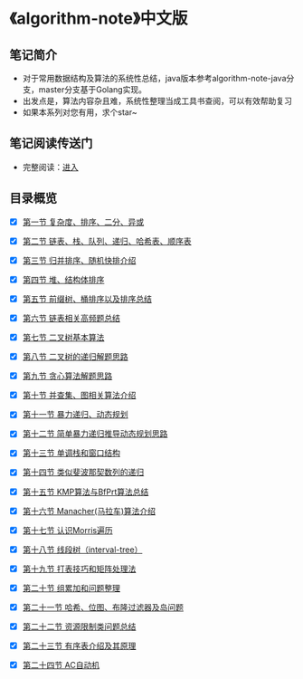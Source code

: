 # 《algorithm-note》中文版

## 笔记简介

* 对于常用数据结构及算法的系统性总结，java版本参考algorithm-note-java分支，master分支基于Golang实现。
* 出发点是，算法内容杂且难，系统性整理当成工具书查阅，可以有效帮助复习
* 如果本系列对您有用，求个star~

## 笔记阅读传送门

- 完整阅读：[进入](https://www.yuque.com/dairongpeng/no7xzv/zw88wn)

## 目录概览

- [x] [第一节 复杂度、排序、二分、异或](https://www.yuque.com/dairongpeng/no7xzv/tkqyqh)
- [x] [第二节 链表、栈、队列、递归、哈希表、顺序表](https://www.yuque.com/dairongpeng/no7xzv/wxk6gu)
- [x] [第三节 归并排序、随机快排介绍](https://www.yuque.com/dairongpeng/no7xzv/wck819)
- [x] [第四节 堆、结构体排序](https://www.yuque.com/dairongpeng/no7xzv/wck819)
- [x] [第五节 前缀树、桶排序以及排序总结](https://www.yuque.com/dairongpeng/no7xzv/mkuhxb)
- [x] [第六节 链表相关高频题总结](https://www.yuque.com/dairongpeng/no7xzv/zk422u)
- [x] [第七节 二叉树基本算法](https://www.yuque.com/dairongpeng/no7xzv/os4mpm)
- [x] [第八节 二叉树的递归解题思路](https://www.yuque.com/dairongpeng/no7xzv/bvkf4t)
- [x] [第九节 贪心算法解题思路](https://www.yuque.com/dairongpeng/no7xzv/runxe4)
- [x] [第十节 并查集、图相关算法介绍](https://www.yuque.com/dairongpeng/no7xzv/fssemq)
- [x] [第十一节 暴力递归、动态规划](https://www.yuque.com/dairongpeng/no7xzv/sa6xlq)
- [x] [第十二节 简单暴力递归推导动态规划思路](https://www.yuque.com/dairongpeng/no7xzv/pbvuat)
- [x] [第十三节 单调栈和窗口结构](https://www.yuque.com/dairongpeng/no7xzv/xwqq1z)
- [x] [第十四节 类似斐波那契数列的递归](https://www.yuque.com/dairongpeng/no7xzv/nw8vti)
- [x] [第十五节 KMP算法与BfPrt算法总结](https://www.yuque.com/dairongpeng/no7xzv/pkwrz3)
- [x] [第十六节 Manacher(马拉车)算法介绍](https://www.yuque.com/dairongpeng/no7xzv/icb5d0)
- [x] [第十七节 认识Morris遍历](https://www.yuque.com/dairongpeng/no7xzv/amf408)
- [x] [第十八节 线段树（interval-tree）](https://www.yuque.com/dairongpeng/no7xzv/oa8zft)
- [x] [第十九节 打表技巧和矩阵处理法](https://www.yuque.com/dairongpeng/no7xzv/fspk7r)
- [x] [第二十节 组累加和问题整理](https://www.yuque.com/dairongpeng/no7xzv/mz72mg)
- [x] [第二十一节 哈希、位图、布隆过滤器及岛问题](https://www.yuque.com/dairongpeng/no7xzv/uhrorf)
- [x] [第二十二节 资源限制类问题总结](https://www.yuque.com/dairongpeng/no7xzv/ks9lg4)
- [x] [第二十三节 有序表介绍及其原理](https://www.yuque.com/dairongpeng/no7xzv/ks0v3y)
- [x] [第二十四节 AC自动机](https://www.yuque.com/dairongpeng/no7xzv/ah28p1)



